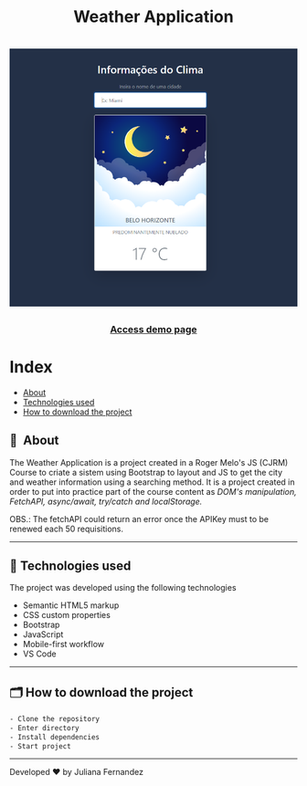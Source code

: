 <h1 align="center">
    Weather Application
</h1>

<h1 align="center">
<img width="800" src="src/img/presentation.PNG" alt="My cool logo"/>
  </h1>

<h3 align="center">
    <a href="https://weather-sistem.netlify.app/">Access demo page</a>
<h3 >

# Index

- [About](#-about)
- [Technologies used](#-technologies-used)
- [How to download the project](#-how-to-download-the-project)

## 🔖&nbsp; About

The Weather Application is a project created in a Roger Melo's JS (CJRM) Course to criate a sistem using Bootstrap to layout and JS to get the city and weather information using a searching method. It is a project created in order to put into practice part of the course content as *DOM's manipulation, FetchAPI, async/await, try/catch and localStorage.* 

OBS.: The fetchAPI could return an error once the APIKey must to be renewed each 50 requisitions.

---

## 🚀 Technologies used

The project was developed using the following technologies

- Semantic HTML5 markup
- CSS custom properties
- Bootstrap
- JavaScript
- Mobile-first workflow
- VS Code

---

## 🗂 How to download the project

    - Clone the repository
    - Enter directory
    - Install dependencies
    - Start project
   
---

Developed ❤ by Juliana Fernandez

